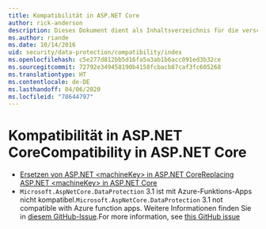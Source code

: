 ```yaml
---
title: Kompatibilität in ASP.NET Core
author: rick-anderson
description: Dieses Dokument dient als Inhaltsverzeichnis für die verschiedenen Themen zur Kompatibilität im Rahmen des Schutzes von Daten in ASP.NET Core.
ms.author: riande
ms.date: 10/14/2016
uid: security/data-protection/compatibility/index
ms.openlocfilehash: c5e277d812bb5d16fa5a3ab1b6acc091ed3b32ce
ms.sourcegitcommit: 72792e349458190b4158fcbacb87caf3fc605268
ms.translationtype: HT
ms.contentlocale: de-DE
ms.lasthandoff: 04/06/2020
ms.locfileid: "78644797"
---
```

# <a name="compatibility-in-aspnet-core"></a><span data-ttu-id="4c62f-103">Kompatibilität in ASP.NET Core</span><span class="sxs-lookup"><span data-stu-id="4c62f-103">Compatibility in ASP.NET Core</span></span>

* [<span data-ttu-id="4c62f-104">Ersetzen von ASP.NET \<machineKey> in ASP.NET Core</span><span class="sxs-lookup"><span data-stu-id="4c62f-104">Replacing ASP.NET \<machineKey> in ASP.NET Core</span></span>](xref:security/data-protection/compatibility/replacing-machinekey)
* <span data-ttu-id="4c62f-105">`Microsoft.AspNetCore.DataProtection` 3.1 ist mit Azure-Funktions-Apps nicht kompatibel.</span><span class="sxs-lookup"><span data-stu-id="4c62f-105">`Microsoft.AspNetCore.DataProtection` 3.1 not compatible with Azure function apps.</span></span> <span data-ttu-id="4c62f-106">Weitere Informationen finden Sie in [diesem GitHub-Issue](https://github.com/Azure/azure-functions-host/issues/5447).</span><span class="sxs-lookup"><span data-stu-id="4c62f-106">For more information, see [this GitHub issue](https://github.com/Azure/azure-functions-host/issues/5447)</span></span>
